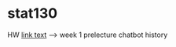 # stat130
HW
[link text](https://copilot.microsoft.com/sl/cUedsxrCg4i) --> week 1 prelecture chatbot history
